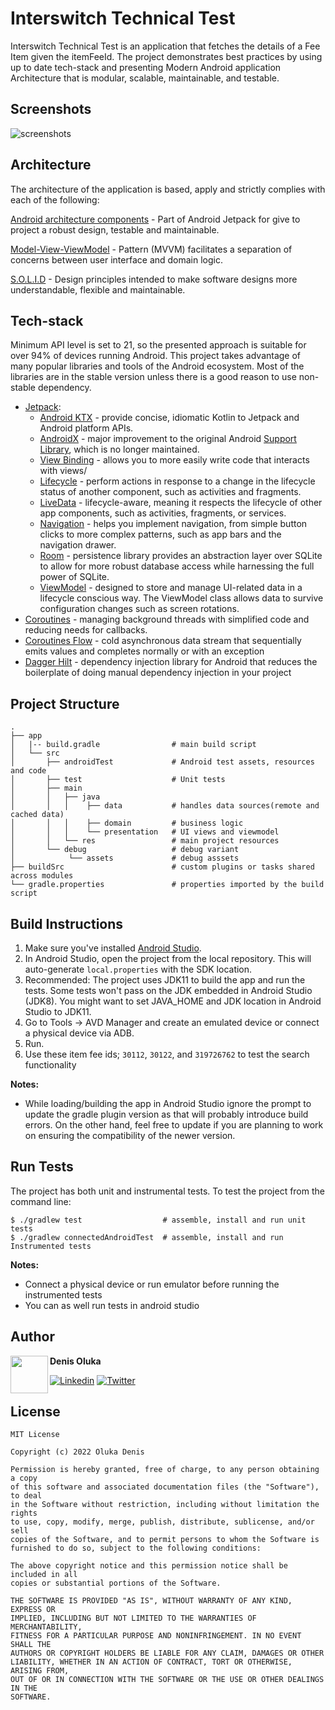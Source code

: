 # Interswitch Technical Test #

Interswitch Technical Test is an application that fetches the details of a Fee Item given the itemFeeId. The project demonstrates best practices by using up to date tech-stack and presenting Modern Android application Architecture that is modular, scalable, maintainable, and testable.

## Screenshots ##

![screenshots](https://user-images.githubusercontent.com/37341054/160276067-59dc4194-0cab-4ea0-8070-e816446048e1.jpg)

## Architecture ##

The architecture of the application is based, apply and strictly complies with each of the following:

[Android architecture components](https://developer.android.com/guide/navigation/navigation-getting-started) - Part of Android Jetpack for give to project a robust design, testable and maintainable.

[Model-View-ViewModel](https://en.wikipedia.org/wiki/Model%E2%80%93view%E2%80%93viewmodel) - Pattern (MVVM) facilitates a separation of concerns between user interface and domain logic.

[S.O.L.I.D](https://en.wikipedia.org/wiki/SOLID) - Design principles intended to make software designs more understandable, flexible and maintainable.

## Tech-stack ##

Minimum API level is set to 21, so the presented approach is suitable for over 94% of devices running Android. This project takes advantage of many popular libraries and tools of the Android ecosystem. Most of the libraries are in the stable version unless there is a good reason to use non-stable dependency.
-   [Jetpack](https://developer.android.com/jetpack):
    -   [Android KTX](https://developer.android.com/kotlin/ktx.html)  - provide concise, idiomatic Kotlin to Jetpack and Android platform APIs.
    -   [AndroidX](https://developer.android.com/jetpack/androidx)  - major improvement to the original Android  [Support Library](https://developer.android.com/topic/libraries/support-library/index), which is no longer maintained.
    -   [View Binding](https://developer.android.com/topic/libraries/view-binding)  - allows you to more easily write code that interacts with views/
    -   [Lifecycle](https://developer.android.com/topic/libraries/architecture/lifecycle)  - perform actions in response to a change in the lifecycle status of another component, such as activities and fragments.
    -   [LiveData](https://developer.android.com/topic/libraries/architecture/livedata)  - lifecycle-aware, meaning it respects the lifecycle of other app components, such as activities, fragments, or services.
    -   [Navigation](https://developer.android.com/guide/navigation/)  - helps you implement navigation, from simple button clicks to more complex patterns, such as app bars and the navigation drawer.
    -   [Room](https://developer.android.com/topic/libraries/architecture/room)  - persistence library provides an abstraction layer over SQLite to allow for more robust database access while harnessing the full power of SQLite.
    -   [ViewModel](https://developer.android.com/topic/libraries/architecture/viewmodel)  - designed to store and manage UI-related data in a lifecycle conscious way. The ViewModel class allows data to survive configuration changes such as screen rotations.
-   [Coroutines](https://kotlinlang.org/docs/reference/coroutines-overview.html)  - managing background threads with simplified code and reducing needs for callbacks.
-    [Coroutines Flow](https://kotlinlang.org/docs/reference/coroutines-overview.html)  - cold asynchronous data stream that sequentially emits values and completes normally or with an exception
-   [Dagger Hilt](https://dagger.dev/hilt/)  - dependency injection library for Android that reduces the boilerplate of doing manual dependency injection in your project

## Project Structure ##
    .
    ├── app
    │   |-- build.gradle                # main build script
    │   └── src
    │       ├── androidTest             # Android test assets, resources and code
    │       ├── test                    # Unit tests
    │       ├── main
    │       │   ├── java       
    │       │   │    ├── data           # handles data sources(remote and cached data)
    │       │   │    ├── domain         # business logic 
    │       │   │    └── presentation   # UI views and viewmodel
    │       │   └── res                 # main project resources
    │       └── debug                   # debug variant
    │            └── assets             # debug asssets
    ├── buildSrc                        # custom plugins or tasks shared across modules
    └── gradle.properties               # properties imported by the build script


## Build Instructions ##

1. Make sure you've installed [Android Studio](https://developer.android.com/studio/index.html).
2. In Android Studio, open the project from the local repository. This will auto-generate `local.properties` with the SDK location.
3. Recommended: The project uses JDK11 to build the app and run the tests. Some tests won't pass on the JDK embedded in Android Studio (JDK8). You might want to set JAVA_HOME and JDK location in Android Studio to JDK11.
4. Go to Tools → AVD Manager and create an emulated device or connect a physical device via ADB.
5. Run.
6. Use these item fee ids; `30112`, `30122`, and `319726762` to test the search functionality

**Notes:**

* While loading/building the app in Android Studio ignore the prompt to update the gradle plugin version as that will probably introduce build errors. On the other hand, feel free to update if you are planning to work on ensuring the compatibility of the newer version.
## Run Tests ##

The project has both unit and instrumental tests. To test the project from the command line:

    $ ./gradlew test                  # assemble, install and run unit tests
    $ ./gradlew connectedAndroidTest  # assemble, install and run Instrumented tests

**Notes:**

* Connect a physical device or run emulator before running the instrumented tests
* You can as well run tests in android studio
## Author ##

<img src="https://avatars.githubusercontent.com/u/37341054?v=4" width="60" align="left" />

**Denis Oluka**

[![Linkedin](https://img.shields.io/badge/-linkedin-grey?logo=linkedin)](https://www.linkedin.com/in/denis-oluka/) [![Twitter](https://shields.io/badge/-twitter-grey?logo=twitter)](https://twitter.com/dennycodev)

## License ##

    MIT License

    Copyright (c) 2022 Oluka Denis

    Permission is hereby granted, free of charge, to any person obtaining a copy
    of this software and associated documentation files (the "Software"), to deal
    in the Software without restriction, including without limitation the rights
    to use, copy, modify, merge, publish, distribute, sublicense, and/or sell
    copies of the Software, and to permit persons to whom the Software is
    furnished to do so, subject to the following conditions:

    The above copyright notice and this permission notice shall be included in all
    copies or substantial portions of the Software.

    THE SOFTWARE IS PROVIDED "AS IS", WITHOUT WARRANTY OF ANY KIND, EXPRESS OR
    IMPLIED, INCLUDING BUT NOT LIMITED TO THE WARRANTIES OF MERCHANTABILITY,
    FITNESS FOR A PARTICULAR PURPOSE AND NONINFRINGEMENT. IN NO EVENT SHALL THE
    AUTHORS OR COPYRIGHT HOLDERS BE LIABLE FOR ANY CLAIM, DAMAGES OR OTHER
    LIABILITY, WHETHER IN AN ACTION OF CONTRACT, TORT OR OTHERWISE, ARISING FROM,
    OUT OF OR IN CONNECTION WITH THE SOFTWARE OR THE USE OR OTHER DEALINGS IN THE
    SOFTWARE.
